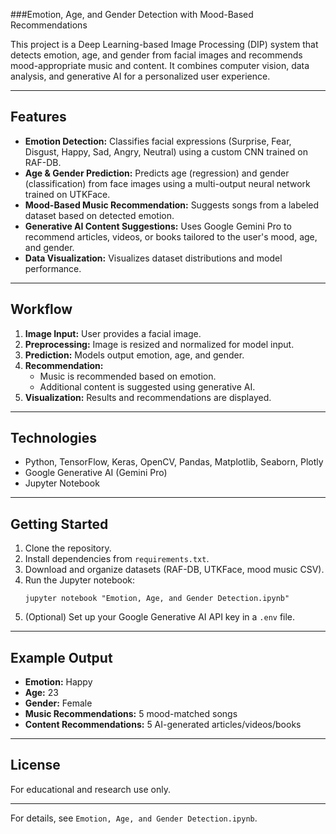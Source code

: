 ###Emotion, Age, and Gender Detection with Mood-Based Recommendations

This project is a Deep Learning-based Image Processing (DIP) system that detects emotion, age, and gender from facial images and recommends mood-appropriate music and content. It combines computer vision, data analysis, and generative AI for a personalized user experience.

---

## Features

- **Emotion Detection:** Classifies facial expressions (Surprise, Fear, Disgust, Happy, Sad, Angry, Neutral) using a custom CNN trained on RAF-DB.
- **Age & Gender Prediction:** Predicts age (regression) and gender (classification) from face images using a multi-output neural network trained on UTKFace.
- **Mood-Based Music Recommendation:** Suggests songs from a labeled dataset based on detected emotion.
- **Generative AI Content Suggestions:** Uses Google Gemini Pro to recommend articles, videos, or books tailored to the user's mood, age, and gender.
- **Data Visualization:** Visualizes dataset distributions and model performance.

---

## Workflow

1. **Image Input:** User provides a facial image.
2. **Preprocessing:** Image is resized and normalized for model input.
3. **Prediction:** Models output emotion, age, and gender.
4. **Recommendation:** 
    - Music is recommended based on emotion.
    - Additional content is suggested using generative AI.
5. **Visualization:** Results and recommendations are displayed.

---

## Technologies

- Python, TensorFlow, Keras, OpenCV, Pandas, Matplotlib, Seaborn, Plotly
- Google Generative AI (Gemini Pro)
- Jupyter Notebook

---

## Getting Started

1. Clone the repository.
2. Install dependencies from `requirements.txt`.
3. Download and organize datasets (RAF-DB, UTKFace, mood music CSV).
4. Run the Jupyter notebook:
   ```
   jupyter notebook "Emotion, Age, and Gender Detection.ipynb"
   ```
5. (Optional) Set up your Google Generative AI API key in a `.env` file.

---

## Example Output

- **Emotion:** Happy
- **Age:** 23
- **Gender:** Female
- **Music Recommendations:** 5 mood-matched songs
- **Content Recommendations:** 5 AI-generated articles/videos/books

---

## License

For educational and research use only.

---

For details, see `Emotion, Age, and Gender Detection.ipynb`.
